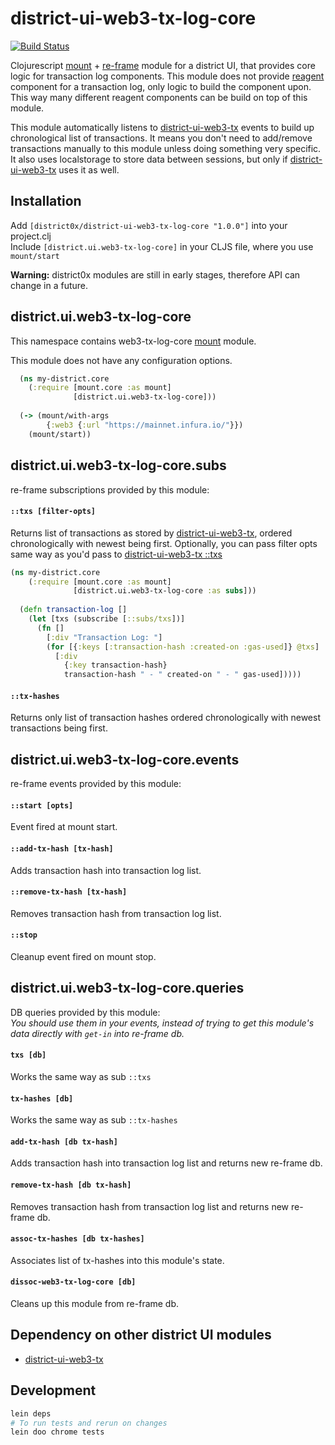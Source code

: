 # district-ui-web3-tx-log-core

[![Build Status](https://travis-ci.org/district0x/district-ui-web3-tx-log-core.svg?branch=master)](https://travis-ci.org/district0x/district-ui-web3-tx-log-core)

Clojurescript [mount](https://github.com/tolitius/mount) + [re-frame](https://github.com/Day8/re-frame) module for a district UI,
that provides core logic for transaction log components. This module does not provide [reagent](https://github.com/reagent-project/reagent) component for a transaction log, only
logic to build the component upon. This way many different reagent components can be build on top of this module.

This module automatically listens to [district-ui-web3-tx](https://github.com/district0x/district-ui-web3-tx) events to
build up chronological list of transactions. It means you don't need to add/remove transactions manually to this module
unless doing something very specific. It also uses localstorage to store data between sessions, but only if [district-ui-web3-tx](https://github.com/district0x/district-ui-web3-tx)
uses it as well.  

## Installation
Add `[district0x/district-ui-web3-tx-log-core "1.0.0"]` into your project.clj  
Include `[district.ui.web3-tx-log-core]` in your CLJS file, where you use `mount/start`

**Warning:** district0x modules are still in early stages, therefore API can change in a future.

## district.ui.web3-tx-log-core
This namespace contains web3-tx-log-core [mount](https://github.com/tolitius/mount) module.

This module does not have any configuration options.

```clojure
  (ns my-district.core
    (:require [mount.core :as mount]
              [district.ui.web3-tx-log-core]))
              
  (-> (mount/with-args
        {:web3 {:url "https://mainnet.infura.io/"}})
    (mount/start))
```

## district.ui.web3-tx-log-core.subs
re-frame subscriptions provided by this module:

#### `::txs [filter-opts]`
Returns list of transactions as stored by [district-ui-web3-tx](https://github.com/district0x/district-ui-web3-tx), ordered chronologically with newest being first. Optionally, you can pass filter opts same
way as you'd pass to [district-ui-web3-tx ::txs](https://github.com/district0x/district-ui-web3-tx#txs-filter-opts)

```clojure
(ns my-district.core
    (:require [mount.core :as mount]
              [district.ui.web3-tx-log-core :as subs]))
  
  (defn transaction-log []
    (let [txs (subscribe [::subs/txs])]  
      (fn []
        [:div "Transaction Log: "]
        (for [{:keys [:transaction-hash :created-on :gas-used]} @txs]
          [:div 
            {:key transaction-hash}
            transaction-hash " - " created-on " - " gas-used]))))
```

#### `::tx-hashes`
Returns only list of transaction hashes ordered chronologically with newest transactions being first.

## district.ui.web3-tx-log-core.events
re-frame events provided by this module:

#### `::start [opts]`
Event fired at mount start.

#### `::add-tx-hash [tx-hash]`
Adds transaction hash into transaction log list.

#### `::remove-tx-hash [tx-hash]`
Removes transaction hash from transaction log list.  

#### `::stop`
Cleanup event fired on mount stop.

## district.ui.web3-tx-log-core.queries
DB queries provided by this module:  
*You should use them in your events, instead of trying to get this module's 
data directly with `get-in` into re-frame db.*

#### `txs [db]`
Works the same way as sub `::txs`

#### `tx-hashes [db]`
Works the same way as sub `::tx-hashes`

#### `add-tx-hash [db tx-hash]`
Adds transaction hash into transaction log list and returns new re-frame db.

#### `remove-tx-hash [db tx-hash]`
Removes transaction hash from transaction log list and returns new re-frame db.

#### `assoc-tx-hashes [db tx-hashes]`
Associates list of tx-hashes into this module's state.

#### `dissoc-web3-tx-log-core [db]`
Cleans up this module from re-frame db. 

## Dependency on other district UI modules
* [district-ui-web3-tx](https://github.com/district0x/district-ui-web3-tx)

## Development
```bash
lein deps
# To run tests and rerun on changes
lein doo chrome tests
```